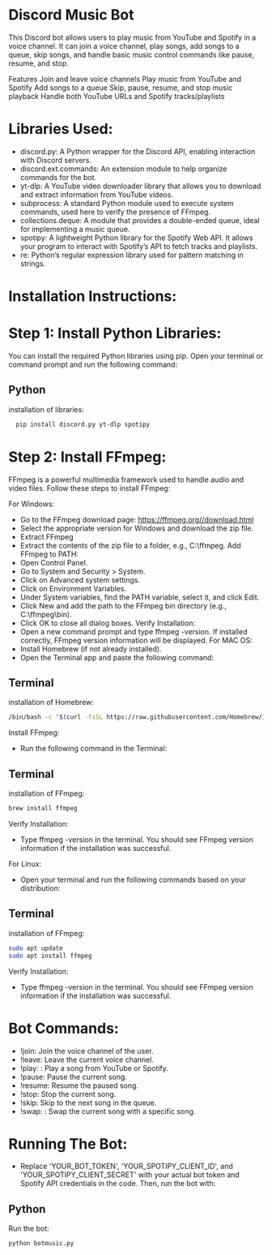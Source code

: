 
# Discord Music Bot

This Discord bot allows users to play music from YouTube and Spotify in a voice channel. It can join a voice channel, play songs, add songs to a queue, skip songs, and handle basic music control commands like pause, resume, and stop.

Features
Join and leave voice channels
Play music from YouTube and Spotify
Add songs to a queue
Skip, pause, resume, and stop music playback
Handle both YouTube URLs and Spotify tracks/playlists

# Libraries Used:

- discord.py: A Python wrapper for the Discord API, enabling interaction with Discord servers. 
- discord.ext.commands: An extension module to help organize commands for the bot.
 - yt-dlp: A YouTube video downloader library that allows you to download and extract information from YouTube videos.
 - subprocess: A standard Python module used to execute system commands, used here to verify the presence of FFmpeg.
 - collections.deque: A module that provides a double-ended queue, ideal for implementing a music queue.
 - spotipy: A lightweight Python library for the Spotify Web API. It allows your program to interact with Spotify’s API to fetch tracks and playlists.
 - re: Python’s regular expression library used for pattern matching in strings.

# Installation Instructions:

# Step 1: Install Python Libraries: 
You can install the required Python libraries using pip. Open your terminal or command prompt and run the following command:

## Python

installation of libraries:

```bash
  pip install discord.py yt-dlp spotipy
```

# Step 2: Install FFmpeg:
FFmpeg is a powerful multimedia framework used to handle audio and video files. Follow these steps to install FFmpeg:

For Windows: 

- Go to the FFmpeg download page: https://ffmpeg.org//download.html
- Select the appropriate version for Windows and download the zip file.
- Extract FFmpeg
- Extract the contents of the zip file to a folder, e.g., C:\ffmpeg.
Add FFmpeg to PATH:
- Open Control Panel.
- Go to System and Security > System.
- Click on Advanced system settings.
- Click on Environment Variables.
- Under System variables, find the PATH variable, select it, and click Edit.
- Click New and add the path to the FFmpeg bin directory (e.g., C:\ffmpeg\bin).
- Click OK to close all dialog boxes.
Verify Installation:
- Open a new command prompt and type ffmpeg -version. If installed correctly, FFmpeg version information will be displayed.
For MAC OS:
- Install Homebrew (if not already installed).
- Open the Terminal app and paste the following command:
## Terminal

installation of Homebrew:

```bash
/bin/bash -c "$(curl -fsSL https://raw.githubusercontent.com/Homebrew/install/HEAD/install.sh)
```
Install FFmpeg:
- Run the following command in the Terminal:
## Terminal

installation of FFmpeg:

```bash
brew install ffmpeg
```
Verify Installation:
- Type ffmpeg -version in the terminal. You should see FFmpeg version information if the installation was successful.

For Linux:
- Open your terminal and run the following commands based on your distribution:
## Terminal

installation of FFmpeg:

```bash
sudo apt update
sudo apt install ffmpeg
```
Verify Installation:
- Type ffmpeg -version in the terminal. You should see FFmpeg version information if the installation was successful.

# Bot Commands:
- !join: Join the voice channel of the user.
- !leave: Leave the current voice channel.
- !play: <URL or search query>: Play a song from YouTube or Spotify.
- !pause: Pause the current song.
- !resume: Resume the paused song.
- !stop: Stop the current song.
- !skip: Skip to the next song in the queue.
- !swap: <YouTube URL or Spotify URL or song number>: Swap the current song with a specific song.

# Running The Bot:
- Replace 'YOUR_BOT_TOKEN', 'YOUR_SPOTIPY_CLIENT_ID', and 'YOUR_SPOTIPY_CLIENT_SECRET' with your actual bot token and Spotify API credentials in the code. Then, run the bot with:
## Python

Run the bot:

```bash
python botmusic.py
```


